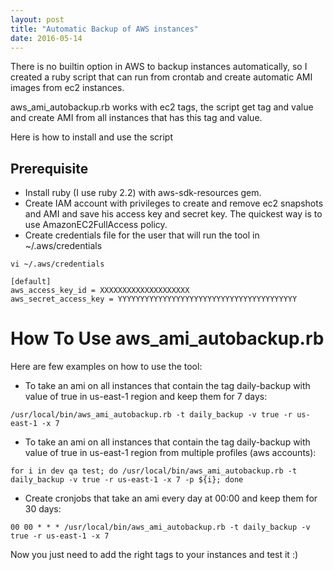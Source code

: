 ```yaml
---
layout: post
title: "Automatic Backup of AWS instances"
date: 2016-05-14
---
```


There is no builtin option in AWS to backup instances automatically, so I created a ruby script that can run from crontab and create automatic AMI images from ec2 instances.

aws_ami_autobackup.rb works with ec2 tags, the script get tag and value and create AMI from all instances that has this tag and value.

Here is how to install and use the script

## Prerequisite
* Install ruby (I use ruby 2.2) with aws-sdk-resources gem.
* Create IAM account with privileges to create and remove ec2 snapshots and AMI and save his access key and secret key. The quickest way is to use AmazonEC2FullAccess policy.
* Create credentials file for the user that will run the tool in ~/.aws/credentials

```
vi ~/.aws/credentials
```

```
[default]
aws_access_key_id = XXXXXXXXXXXXXXXXXXXX
aws_secret_access_key = YYYYYYYYYYYYYYYYYYYYYYYYYYYYYYYYYYYYYYYY
```

# How To Use aws_ami_autobackup.rb

Here are few examples on how to use the tool:

* To take an ami on all instances that contain the tag daily-backup with value of true in us-east-1 region and keep them for 7 days:

```
/usr/local/bin/aws_ami_autobackup.rb -t daily_backup -v true -r us-east-1 -x 7
```

* To take an ami on all instances that contain the tag daily-backup with value of true in us-east-1 region from multiple profiles (aws accounts):

```
for i in dev qa test; do /usr/local/bin/aws_ami_autobackup.rb -t daily_backup -v true -r us-east-1 -x 7 -p ${i}; done
```

* Create cronjobs that take an ami every day at 00:00 and keep them for 30 days:

```
00 00 * * * /usr/local/bin/aws_ami_autobackup.rb -t daily_backup -v true -r us-east-1 -x 7
```

Now you just need to add the right tags to your instances and test it :)
